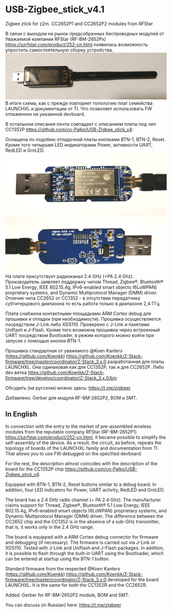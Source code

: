 # USB-Zigbee_stick_v4.1
Zigbee ztick for z2m. CC2652P1 and CC2652P2 modules from RFStar 

В связи с выходом на рынок предсобранных беспроводных модулей от Уважаемой компании RFStar (RF-BM-2652Px) https://szrfstar.com/product/252-cn.html появилась возможность упростить самостоятельную сборку устройства.
![alt tag](https://github.com/co-Palko/USB-Zigbee_stick_v4.1/blob/main/images/ZigStar4.1c.jpg)
В итоге схема, как с прежде повторяет топологию плат семейства LAUNCHXL и документации от TI. Что позволяет использовать FW отлаженное на указанной devboard.

В остальном описание почти совпадает с описанием платы под чип CC1352P https://github.com/co-Palko/USB-Zigbee_stick_v4:

Оснащена по подобию отладочной платы кнопками BTN-1, BTN-2, Reset. Кроме того четырьмя LED индикаторами Power, активности UART, RedLED и GrnLED.
![alt tag](https://github.com/co-Palko/USB-Zigbee_stick_v4.1/blob/main/images/ZigStar4.1a.jpg)
![alt tag](https://github.com/co-Palko/USB-Zigbee_stick_v4.1/blob/main/images/ZigStar4.1b.jpg)
На плате присутствует радиоканал 2.4 GHz (+PA 2.4 Ghz). Производитель заявляет поддержку чипом Thread, Zigbee®, Bluetooth® 5.1 Low Energy, IEEE 802.15.4g, IPv6-enabled smart objects (6LoWPAN) proprietary systems, and Dynamic Multiprotocol Manager (DMM) driver. 
Отличие чипа СС2652 от СС1352 - в отсутствии передатчика субгигерцового диапазона то есть работа только в диапазоне 2,4 ГГц. 

Плата снабжена контактными площадками ARM Cortex debug для прошивки и отладки (при необходимости). Прошивка осуществляется посредством J-Link либо XDS110. Проверено с J-Link и пакетами Uniflash и J-Flash. Кроме того возможна прошивка через встроенный UART посредством Bootloader, в режим которого можно войти при запуске с помощью кнопки BTN-1.

Прошивка стандартная от уважемого @Koen Kanters (https://github.com/Koenkk) https://github.com/Koenkk/Z-Stack-firmware/tree/master/coordinator/Z-Stack_3.x.0 разработанная для платы LAUNCHXL. Она одинаковая как для СС1352Р, так и для СС2652Р.
Либо dev ветка https://github.com/Koenkk/Z-Stack-firmware/tree/develop/coordinator/Z-Stack_3.x.0/bin

Обсудить (на русском) можно здесь: https://t.me/zigbeer

Добавлено: Gerber для модуля RF-BM-2652P2, BOM и SMT.


## In English
In connection with the entry to the market of pre-assembled wireless modules from the reputable company RFStar (RF-BM-2652P1) https://szrfstar.com/product/252-cn.html, it became possible to simplify the self-assembly of the device.
As a result, the circuit, as before, repeats the topology of boards of the LAUNCHXL family and documentation from TI. That allows you to use FW debugged on the specified devboard.

For the rest, the description almost coincides with the description of the board for the CC1352P chip https://github.com/co-Palko/USB-Zigbee_stick_v4:

Equipped with BTN-1, BTN-2, Reset buttons similar to a debug board. In addition, four LED indicators for Power, UART activity, RedLED and GrnLED.

The board has a 2.4 GHz radio channel (+ PA 2.4 Ghz). The manufacturer claims support for Thread, Zigbee®, Bluetooth® 5.1 Low Energy, IEEE 802.15.4g, IPv6-enabled smart objects (6LoWPAN) proprietary systems, and Dynamic Multiprotocol Manager (DMM) driver.
The difference between the CC2652 chip and the CC1352 is in the absence of a sub-GHz transmitter, that is, it works only in the 2.4 GHz range.

The board is equipped with a ARM Cortex debug connector for firmware and debugging (if necessary). The firmware is carried out via J-Link or XDS110. Tested with J-Link and Uniflash and J-Flash packages. In addition, it is possible to flash through the built-in UART using the Bootloader, which can be entered at startup using the BTN-1 button.

Standard firmware from the respected @Koen Kanters (https://github.com/Koenkk) https://github.com/Koenkk/Z-Stack-firmware/tree/master/coordinator/Z-Stack_3.x.0 developed for the board LAUNCHXL. It is the same for both the CC1352R and the CC2652R.

Added: Gerber for RF-BM-2652P2 module, BOM and SMT.

You can discuss (in Russian) here: https://t.me/zigbeer

